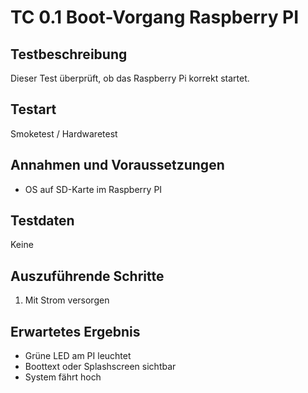# TC 0.1 Boot-Vorgang Raspberry PI

## Testbeschreibung
Dieser Test überprüft, ob das Raspberry Pi korrekt startet.

## Testart
Smoketest / Hardwaretest

## Annahmen und Voraussetzungen
- OS auf SD-Karte im Raspberry PI

## Testdaten
Keine

## Auszuführende Schritte
1. Mit Strom versorgen

## Erwartetes Ergebnis
- Grüne LED am PI leuchtet
- Boottext oder Splashscreen sichtbar
- System fährt hoch
